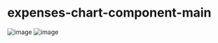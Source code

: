 # expenses-chart-component-main
![image](https://user-images.githubusercontent.com/91026290/182004630-9a674125-376b-4a4d-a3cd-b20cb676cc62.png)
![image](https://user-images.githubusercontent.com/91026290/182004634-7a6c7dd3-3ecf-4c2f-87d4-66b8b43c8a64.png)
